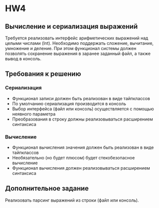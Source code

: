 # HW4

## Вычисление и сериализация выражений

Требуется реализовать интерфейс арифметических выражений над целыми числами (Int).
Необходимо поддержать сложение, вычитание, умножение и деление. При этом функционал системы
должен позволять сохранение выражения в заранее заданный файл, а также вывод в консоль.

## Требования к решению

### Сериализация

- Функционал записи должен быть реализован в виде тайпклассов
- По умолчанию сериализация производится в консоль
- Выбор интерфейса (файл или консоль) осуществляется с помощью неявного параметра
- Преобразования в строку должны реализовываться расширением синтаксиса

### Вычисление

- Функционал вычисления значения должен быть реализован в виде тайпклассов
- Необязательно (но будет плюсом) будет стекобезопасное вычисление
- Функционал вычисления должен реализовываться расширением синтаксиса

## Дополнительное задание

Реализовать парсинг выражений из строки (файл или консоль).
